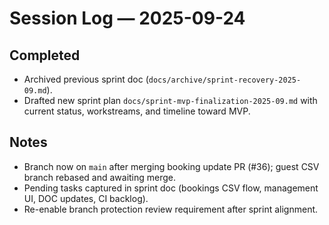 # Session Log — 2025-09-24

## Completed
- Archived previous sprint doc (`docs/archive/sprint-recovery-2025-09.md`).
- Drafted new sprint plan `docs/sprint-mvp-finalization-2025-09.md` with current status, workstreams, and timeline toward MVP.

## Notes
- Branch now on `main` after merging booking update PR (#36); guest CSV branch rebased and awaiting merge.
- Pending tasks captured in sprint doc (bookings CSV flow, management UI, DOC updates, CI backlog).
- Re-enable branch protection review requirement after sprint alignment.

